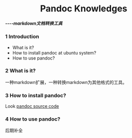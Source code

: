 # <center>Pandoc Knowledges</center>
##### <p aligin="right">----markdown文档转换工具</p>


### 1 Introduction
- What is it?
- How to install pandoc at ubuntu system?
- How to use pandoc?


### 2 What is it?
一种markdown扩展，一种转换markdown为其他格式的工具。


### 3 How to install pandoc?
Look [pandoc source code](https://github.com/jgm/pandoc/blob/master/INSTALL.md)


### 4 How to use pandoc?
后期补全
